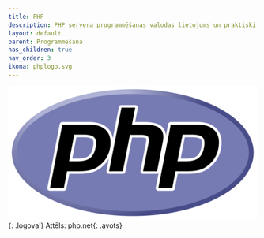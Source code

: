 ```yaml
---
title: PHP
description: PHP servera programmēšanas valodas lietojums un praktiski piemēri
layout: default
parent: Programmēšana
has_children: true
nav_order: 3
ikona: phplogo.svg
---
```

![pythonlogo](/media/phplogo.svg){: .logoval}
Attēls: php.net{: .avots}
